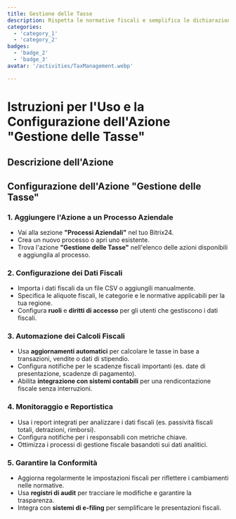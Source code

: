 ```yaml
---
title: Gestione delle Tasse
description: Rispetta le normative fiscali e semplifica le dichiarazioni.
categories: 
  - 'category_1'
  - 'category_2'
badges: 
  - 'badge_2'
  - 'badge_3'
avatar: '/activities/TaxManagement.webp'

---
```

# Istruzioni per l'Uso e la Configurazione dell'Azione "Gestione delle Tasse"

## Descrizione dell'Azione

## **Configurazione dell'Azione "Gestione delle Tasse"**

### 1. Aggiungere l'Azione a un Processo Aziendale
- Vai alla sezione **"Processi Aziendali"** nel tuo Bitrix24.
- Crea un nuovo processo o apri uno esistente.
- Trova l'azione **"Gestione delle Tasse"** nell'elenco delle azioni disponibili e aggiungila al processo.

### 2. Configurazione dei Dati Fiscali
- Importa i dati fiscali da un file CSV o aggiungili manualmente.
- Specifica le aliquote fiscali, le categorie e le normative applicabili per la tua regione.
- Configura **ruoli** e **diritti di accesso** per gli utenti che gestiscono i dati fiscali.

### 3. Automazione dei Calcoli Fiscali
- Usa **aggiornamenti automatici** per calcolare le tasse in base a transazioni, vendite o dati di stipendio.
- Configura notifiche per le scadenze fiscali importanti (es. date di presentazione, scadenze di pagamento).
- Abilita **integrazione con sistemi contabili** per una rendicontazione fiscale senza interruzioni.

### 4. Monitoraggio e Reportistica
- Usa i report integrati per analizzare i dati fiscali (es. passività fiscali totali, detrazioni, rimborsi).
- Configura notifiche per i responsabili con metriche chiave.
- Ottimizza i processi di gestione fiscale basandoti sui dati analitici.

### 5. Garantire la Conformità
- Aggiorna regolarmente le impostazioni fiscali per riflettere i cambiamenti nelle normative.
- Usa **registri di audit** per tracciare le modifiche e garantire la trasparenza.
- Integra con **sistemi di e-filing** per semplificare le presentazioni fiscali.